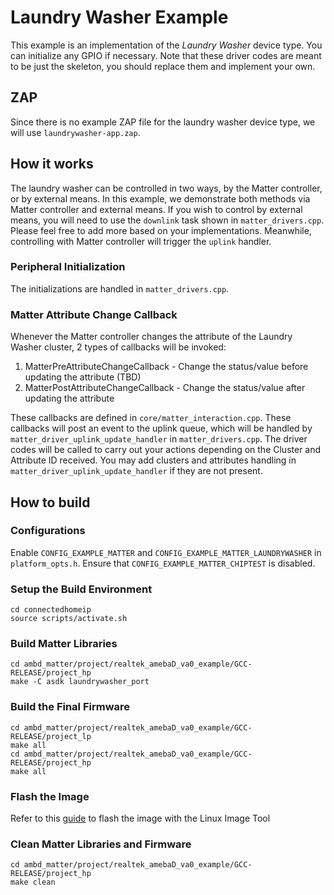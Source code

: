 # Laundry Washer Example
This example is an implementation of the *Laundry Washer* device type. You can initialize any GPIO if necessary.
Note that these driver codes are meant to be just the skeleton, you should replace them and implement your own.

## ZAP
Since there is no example ZAP file for the laundry washer device type, we will use `laundrywasher-app.zap`.

## How it works
The laundry washer can be controlled in two ways, by the Matter controller, or by external means. 
In this example, we demonstrate both methods via Matter controller and external means.
If you wish to control by external means, you will need to use the `downlink` task shown in `matter_drivers.cpp`. Please feel free to add more based on your implementations. Meanwhile, controlling with Matter controller will trigger the `uplink` handler.

### Peripheral Initialization
The initializations are handled in `matter_drivers.cpp`.

### Matter Attribute Change Callback
Whenever the Matter controller changes the attribute of the Laundry Washer cluster, 2 types of callbacks will be invoked:
  1. MatterPreAttributeChangeCallback - Change the status/value before updating the attribute (TBD)
  2. MatterPostAttributeChangeCallback - Change the status/value after updating the attribute

These callbacks are defined in `core/matter_interaction.cpp`.
These callbacks will post an event to the uplink queue, which will be handled by `matter_driver_uplink_update_handler` in `matter_drivers.cpp`.
The driver codes will be called to carry out your actions depending on the Cluster and Attribute ID received.
You may add clusters and attributes handling in `matter_driver_uplink_update_handler` if they are not present. 

## How to build

### Configurations
Enable `CONFIG_EXAMPLE_MATTER` and `CONFIG_EXAMPLE_MATTER_LAUNDRYWASHER` in `platform_opts.h`.
Ensure that `CONFIG_EXAMPLE_MATTER_CHIPTEST` is disabled.

### Setup the Build Environment
  
    cd connectedhomeip
    source scripts/activate.sh
  
### Build Matter Libraries

    cd ambd_matter/project/realtek_amebaD_va0_example/GCC-RELEASE/project_hp
    make -C asdk laundrywasher_port
    
### Build the Final Firmware

    cd ambd_matter/project/realtek_amebaD_va0_example/GCC-RELEASE/project_lp
    make all
    cd ambd_matter/project/realtek_amebaD_va0_example/GCC-RELEASE/project_hp
    make all
    
### Flash the Image
Refer to this [guide](https://github.com/ambiot/ambd_matter/blob/main/tools/AmebaD/Image_Tool_Linux/README.txt) to flash the image with the Linux Image Tool

### Clean Matter Libraries and Firmware

    cd ambd_matter/project/realtek_amebaD_va0_example/GCC-RELEASE/project_hp
    make clean
